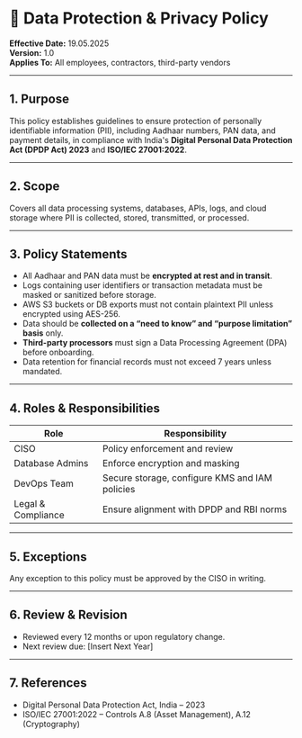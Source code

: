 # 📜 Data Protection & Privacy Policy

**Effective Date:**   19.05.2025     
**Version:** 1.0  
**Applies To:** All employees, contractors, third-party vendors

---

## 1. Purpose

This policy establishes guidelines to ensure protection of personally identifiable information (PII), including Aadhaar numbers, PAN data, and payment details, in compliance with India's **Digital Personal Data Protection Act (DPDP Act) 2023** and **ISO/IEC 27001:2022**.

---

## 2. Scope

Covers all data processing systems, databases, APIs, logs, and cloud storage where PII is collected, stored, transmitted, or processed.

---

## 3. Policy Statements

- All Aadhaar and PAN data must be **encrypted at rest and in transit**.
- Logs containing user identifiers or transaction metadata must be masked or sanitized before storage.
- AWS S3 buckets or DB exports must not contain plaintext PII unless encrypted using AES-256.
- Data should be **collected on a “need to know” and “purpose limitation” basis** only.
- **Third-party processors** must sign a Data Processing Agreement (DPA) before onboarding.
- Data retention for financial records must not exceed 7 years unless mandated.

---

## 4. Roles & Responsibilities

| Role              | Responsibility                                      |
|-------------------|------------------------------------------------------|
| CISO              | Policy enforcement and review                        |
| Database Admins   | Enforce encryption and masking                       |
| DevOps Team       | Secure storage, configure KMS and IAM policies       |
| Legal & Compliance| Ensure alignment with DPDP and RBI norms             |

---

## 5. Exceptions

Any exception to this policy must be approved by the CISO in writing.

---

## 6. Review & Revision

- Reviewed every 12 months or upon regulatory change.
- Next review due: [Insert Next Year]

---

## 7. References

- Digital Personal Data Protection Act, India – 2023  
- ISO/IEC 27001:2022 – Controls A.8 (Asset Management), A.12 (Cryptography)
